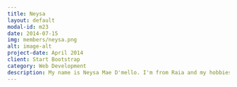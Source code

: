 ```yaml
---
title: Neysa
layout: default
modal-id: m23
date: 2014-07-15
img: members/neysa.png
alt: image-alt
project-date: April 2014
client: Start Bootstrap
category: Web Development
description: My name is Neysa Mae D'mello. I'm from Raia and my hobbies are singing, dancing and acting. When I was samll, I used to come to the Carmelite Monastery to hear mass and attend catechism. I always saw the Carmel Youth do so much to get build people's faith in God. They helped out in various church activities. I had already made up my mind then, that this is what I wanted to do. Among the many things I love about the Youth, the one that stands out most is the members' willinginess to help each other out. Wether it's a common activity or a personal issue, I can always find a support system here. As a youth member, from my own experience I want people to learn and understand the different ways in which God helps and guide us.
---
```

